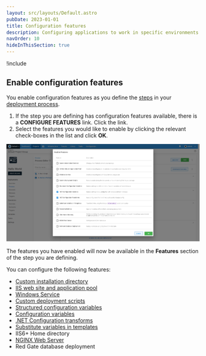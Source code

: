```yaml
---
layout: src/layouts/Default.astro
pubDate: 2023-01-01
title: Configuration features
description: Configuring applications to work in specific environments is an essential part of deploying applications with Octopus Deploy and this can include updating database connection strings and app settings.
navOrder: 10
hideInThisSection: true
---
```


!include <configuration-features>

## Enable configuration features

You enable configuration features as you define the [steps](/docs/projects/steps/index/) in your [deployment process](/docs/projects/deployment-process/).

1. If the step you are defining has configuration features available, there is a **CONFIGURE FEATURES** link. Click the link.
1. Select the features you would like to enable by clicking the relevant check-boxes in the list and click **OK**.

![Configuration features screenshot](images/configuration-features.png "width=500")

The features you have enabled will now be available in the **Features** section of the step you are defining.

You can configure the following features:

- [Custom installation directory](/docs/projects/steps/configuration-features/custom-installation-directory/)
- [IIS web site and application pool](/docs/projects/steps/configuration-features/iis-website-and-application-pool/)
- [Windows Service](/docs/projects/steps/configuration-features/windows-services/)
- [Custom deployment scripts](/docs/deployments/custom-scripts/)
- [Structured configuration variables](/docs/projects/steps/configuration-features/structured-configuration-variables-feature/)
- [Configuration variables](/docs/projects/steps/configuration-features/xml-configuration-variables-feature/)
- [.NET Configuration transforms](/docs/projects/steps/configuration-features/configuration-transforms/)
- [Substitute variables in templates](/docs/projects/steps/configuration-features/substitute-variables-in-templates/)
- IIS6+ Home directory
- [NGINX Web Server](/docs/projects/steps/configuration-features/nginx-web-server/)
- Red Gate database deployment
